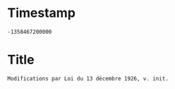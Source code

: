 # Timestamp
```
-1358467200000
```

# Title
```
Modifications par Loi du 13 décembre 1926, v. init.
```